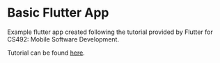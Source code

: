 # Basic Flutter App

Example flutter app created following the tutorial provided by Flutter for CS492: Mobile Software Development.

Tutorial can be found [here](https://flutter.dev/docs/get-started/codelab).
